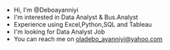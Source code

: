 - Hi, I'm @Deboayanniyi
- I'm interested in Data Analyst & Bus.Analyst
- Experience using Excel,Python,SQL and Tableau
- I'm looking for Data Analyst Job
- You can reach me on oladebo_ayanniyi@yahoo.com
